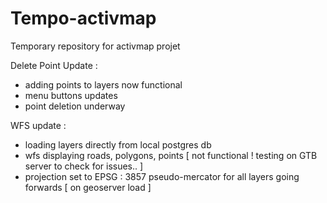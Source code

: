 # Tempo-activmap
Temporary repository for activmap projet

Delete Point Update :
 - adding points to layers now functional
 - menu buttons updates
 - point deletion underway

WFS update :
 - loading layers directly from local postgres db
 - wfs displaying roads, polygons, points [ not functional ! testing on GTB server to check for issues.. ]
 - projection set to EPSG : 3857 pseudo-mercator for all layers going forwards [ on geoserver load ]
